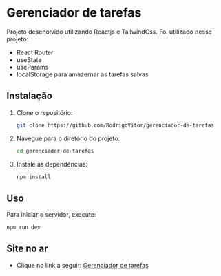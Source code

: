 # Gerenciador de tarefas
Projeto desenolvido utilizando Reactjs e TailwindCss. 
Foi utilizado nesse projeto:
* React Router
* useState
* useParams
* localStorage para amazernar as tarefas salvas

## Instalação
1. Clone o repositório:
   ```bash
   git clone https://github.com/RodrigoVitor/gerenciador-de-tarefas
   ```

2. Navegue para o diretório do projeto:
   ```bash
   cd gerenciador-de-tarefas
   ```

3. Instale as dependências:
   ```bash
   npm install
   ```

## Uso

Para iniciar o servidor, execute:
```bash
npm run dev
```
## Site no ar
* Clique no link a seguir:
[Gerenciador de tarefas](https://organizatarefa.netlify.app/)

